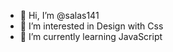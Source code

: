 - 👋 Hi, I’m @salas141
- 👀 I’m interested in Design with Css
- 🌱 I’m currently learning JavaScript


<!---
salas141/salas141 is a ✨ special ✨ repository because its `README.md` (this file) appears on your GitHub profile.
You can click the Preview link to take a look at your changes.
--->
